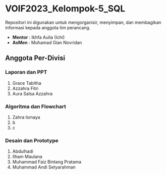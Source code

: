 # VOIF2023_Kelompok-5_SQL

Repositori ini digunakan untuk mengorganisir, menyimpan, dan membagikan informasi kepada anggota tim perancang.

- **Mentor** : Ikhfa Aulia (Ichi)
- **AsMen** : Muhamad Gian Novridan

## Anggota Per-Divisi

### Laporan dan PPT

1. Grace Tabitha
2. Azzahra Fitri
3. Aura Salsa Azzahra

### Algoritma dan Flowchart

1. Zahra Ismaya
2. b
3. c

### Desain dan Prototype

1. Abdulhadi
2. Ilham Maulana
3. Muhammad Faiz Bintang Pratama
4. Muhammad Andi Setyarahman
